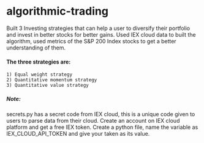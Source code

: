 # algorithmic-trading
Built 3 Investing strategies that can help a user to diversify their portfolio and invest in better stocks for better gains.
Used IEX cloud data to built the algorithm, used metrics of the S&P 200 Index stocks to get a better understanding of them.
#### The three strategies are:
    1) Equal weight strategy
    2) Quantitative momentum strategy
    3) Quantitative value strategy
    




##### Note:
secrets.py has a secret code from IEX cloud, this is a unique code given to users to parse data from their cloud.
Create an account on IEX cloud platform and get a free IEX token.
Create a python file, name the variable as IEX_CLOUD_API_TOKEN and give your taken as its value.
